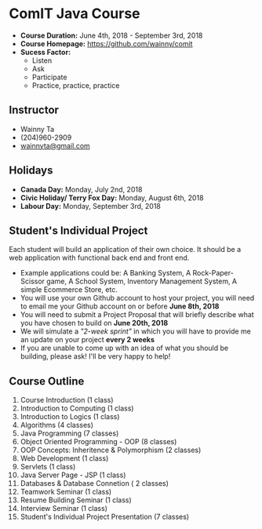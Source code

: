 # ComIT Java Course 

- **Course Duration:** June 4th, 2018 - September 3rd, 2018
- **Course Homepage:** https://github.com/wainny/comit
- **Sucess Factor:**
  - Listen
  - Ask
  - Participate
  - Practice, practice, practice

## Instructor
- Wainny Ta
- (204)960-2909
- wainnyta@gmail.com

## Holidays
- **Canada Day:** Monday, July 2nd, 2018
- **Civic Holiday/ Terry Fox Day:** Monday, August 6th, 2018
- **Labour Day:** Monday, September 3rd, 2018




## Student's Individual Project
Each student will build an application of their own choice. It should be a web application with functional back end and front end. 
- Example applications could be: A Banking System, A Rock-Paper-Scissor game, A School System, Inventory Management System, A simple Ecommerce Store, etc.  
- You will use your own Github account to host your project, you will need to email me your Github account on or before **June 8th, 2018**
- You will need to submit a Project Proposal that will briefly describe what you have chosen to build on **June 20th, 2018**
- We will simulate a *"2-week sprint"* in which you will have to provide me an update on your project **every 2 weeks**
- If you are unable to come up with an idea of what you should be building, please ask! I'll be very happy to help!

## Course Outline
1. Course Introduction (1 class)
2. Introduction to Computing (1 class)
3. Introduction to Logics (1 class)
4. Algorithms (4 classes)
5. Java Programming (7 classes)
6. Object Oriented Programming - OOP (8 classes)
7. OOP Concepts: Inheritence & Polymorphism (2 classes)
8. Web Development (1 class)
9. Servlets (1 class)
10. Java Server Page - JSP (1 class)
11. Databases & Database Connetion ( 2 classes)
12. Teamwork Seminar (1 class)
13. Resume Building Seminar (1 class)
14. Interview Seminar (1 class)
15. Student's Individual Project Presentation (7 classes)
